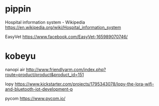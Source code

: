 # pippin

Hospital information system - Wikipedia
<https://en.wikipedia.org/wiki/Hospital_information_system>  

EasyVet
<https://www.facebook.com/EasyVet-165989070746/>  

# kobeyu

nanopi air
<http://www.friendlyarm.com/index.php?route=product/product&product_id=151>  

lopy
<https://www.kickstarter.com/projects/1795343078/lopy-the-lora-wifi-and-bluetooth-iot-development-p>  

pycom
<https://www.pycom.io/>  